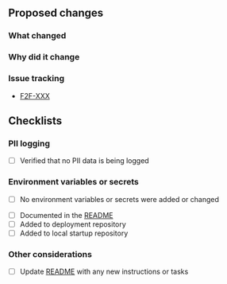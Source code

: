 <!-- Provide a general summary of your changes in the Title above -->
<!-- Include the Jira ticket number in square brackets as prefix, eg `[F2F-XXX] PR Title` -->

## Proposed changes

### What changed

<!-- Describe the changes in detail - the "what"-->

### Why did it change

<!-- Describe the reason these changes were made - the "why" -->

### Issue tracking
<!-- List any related Jira tickets or GitHub issues -->
<!-- List any related ADRs or RFCs -->
<!-- Delete/copy as appropriate -->

- [F2F-XXX](https://govukverify.atlassian.net/browse/F2F-XXX)

## Checklists

### PII logging
- [ ] Verified that no PII data is being logged

### Environment variables or secrets

<!-- Delete if changes DO include new environment variables or secrets -->
- [ ] No environment variables or secrets were added or changed

<!-- Delete if changes DO NOT include new environment variables or secrets -->
- [ ] Documented in the [README](./blob/main/README.md)
- [ ] Added to deployment repository
- [ ] Added to local startup repository

### Other considerations

- [ ] Update [README](./blob/main/README.md) with any new instructions or tasks
